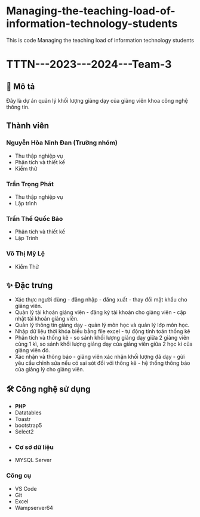 # Managing-the-teaching-load-of-information-technology-students
This is code Managing the teaching load of information technology students
# TTTN---2023---2024---Team-3
## 📝 Mô tả
Đây là dự án quản lý khối lượng giảng dạy của giảng viên khoa công nghệ thông tin.
## Thành viên
### Nguyễn Hòa Ninh Đan (Trường nhóm)
- Thu thập nghiệp vụ
- Phân tích và thiết kế
- Kiểm thử
### Trần Trọng Phát
- Thu thập nghiệp vụ
- Lập trình
### Trần Thế Quốc Bảo
- Phân tích và thiết kế
- Lập Trình
### Võ Thị Mỹ Lệ 
- Kiểm Thử

## ✨ Đặc trưng
- Xác thực người dùng - đăng nhập - đăng xuất - thay đổi mật khẩu cho giảng viên.
- Quản lý tài khoản giảng viên - đăng ký tài khoản cho giảng viên - cập nhật tài khoản giảng viên.
- Quản lý thông tin giảng dạy - quản lý môn học và quản lý lớp môn học.
- Nhập dữ liệu thời khóa biểu bằng file excel - tự động tính toán thống kê
- Phân tích và thống kê - so sánh khối lượng giảng dạy giữa 2 giảng viên cùng 1 kì, so sánh khối lượng giảng dạy của giảng viên giữa 2 học kì của giảng viên đó.
- Xác nhận và thông báo - giảng viên xác nhận khối lượng đã dạy - gửi yêu cầu chỉnh sửa nếu có sai sót đối với thông kê - hệ thống thông báo của giảng lý cho giảng viên.

## 🛠️ Công nghệ sử dụng
- **PHP**
- Datatables
- Toastr
- bootstrap5
- Select2
- ### Cơ sở dữ liệu
- MYSQL Server 

### Công cụ
- VS Code 
- Git
- Excel
- Wampserver64





